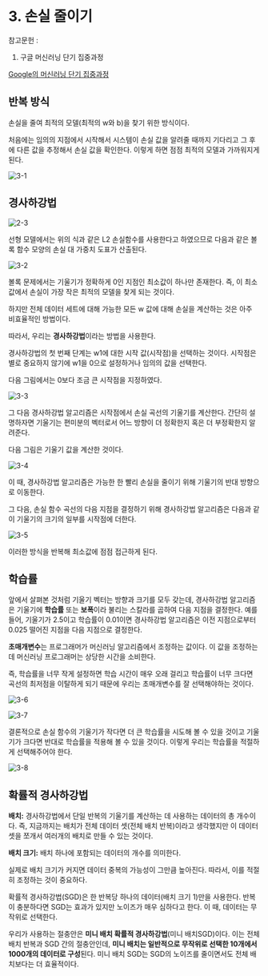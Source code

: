 # 3. 손실 줄이기

참고문헌 : 
1. 구글 머신러닝 단기 집중과정

[Google의 머신러닝 단기 집중과정](https://developers.google.com/machine-learning/crash-course/ml-intro?hl=ko)

## 반복 방식

손실을 줄여 최적의 모델(최적의 w와 b)을 찾기 위한 방식이다.

처음에는 임의의 지점에서 시작해서 시스템이 손실 값을 알려줄 때까지 기다리고 그 후에 다른 값을 추정해서 손실 값을 확인한다. 이렇게 하면 점점 최적의 모델과 가까워지게 된다.

![3-1](https://github.com/Se-Hun/DeepLearningStudy/blob/master/conceptStudy/png/3-1.PNG)

## 경사하강법

![2-3](https://github.com/Se-Hun/DeepLearningStudy/blob/master/conceptStudy/png/2-3.PNG)

선형 모델에서는 위의 식과 같은 L2 손실함수를 사용한다고 하였으므로 다음과 같은 볼록 함수 모양의 손실 대 가중치 도표가 산출된다.

![3-2](https://github.com/Se-Hun/DeepLearningStudy/blob/master/conceptStudy/png/3-2.PNG)

볼록 문제에서는 기울기가 정확하게 0인 지점인 최소값이 하나만 존재한다. 즉, 이 최소값에서 손실이 가장 작은 최적의 모델을 찾게 되는 것이다.

하지만 전체 데이터 세트에 대해 가능한 모든 w 값에 대해 손실을 계산하는 것은 아주 비효율적인 방법이다.

따라서, 우리는 **경사하강법**이라는 방법을 사용한다.

경사하강법의 첫 번째 단계는 w1에 대한 시작 값(시작점)을 선택하는 것이다. 시작점은 별로 중요하지 않기에 w1을 0으로 설정하거나 임의의 값을 선택한다.

다음 그림에서는 0보다 조금 큰 시작점을 지정하였다.

![3-3](https://github.com/Se-Hun/DeepLearningStudy/blob/master/conceptStudy/png/3-3.PNG)

그 다음 경사하강법 알고리즘은 시작점에서 손실 곡선의 기울기를 계산한다. 간단히 설명하자면 기울기는 편미분의 벡터로서 어느 방향이 더 정확한지 혹은 더 부정확한지 알려준다.

다음 그림은 기울기 값을 계산한 것이다.

![3-4](https://github.com/Se-Hun/DeepLearningStudy/blob/master/conceptStudy/png/3-4.PNG)

이 때, 경사하강법 알고리즘은 가능한 한 빨리 손실을 줄이기 위해 기울기의 반대 방향으로 이동한다.

그 다음, 손실 함수 곡선의 다음 지점을 결정하기 위해 경사하강법 알고리즘은 다음과 같이 기울기의 크기의 일부를 시작점에 더한다.

![3-5](https://github.com/Se-Hun/DeepLearningStudy/blob/master/conceptStudy/png/3-5.PNG)

이러한 방식을 반복해 최소값에 점점 접근하게 된다.

## 학습률

앞에서 살펴본 것처럼 기울기 벡터는 방향과 크기를 모두 갖는데, 경사하강법 알고리즘은 기울기에 **학습률** 또는 **보폭**이라 불리는 스칼라를 곱하여 다음 지점을 결정한다. 예를 들어, 기울기가 2.5이고 학습률이 0.01이면 경사하강법 알고리즘은 이전 지점으로부터 0.025 떨어진 지점을 다음 지점으로 결정한다.

**초매개변수**는 프로그래머가 머신러닝 알고리즘에서 조정하는 값이다. 이 값을 조정하는데 머신러닝 프로그래머는 상당한 시간을 소비한다.

즉, 학습률을 너무 작게 설정하면 학습 시간이 매우 오래 걸리고 학습률이 너무 크다면 곡선의 최저점을 이탈하게 되기 때문에 우리는 초매개변수를 잘 선택해야하는 것이다.

![3-6](https://github.com/Se-Hun/DeepLearningStudy/blob/master/conceptStudy/png/3-6.PNG)

![3-7](https://github.com/Se-Hun/DeepLearningStudy/blob/master/conceptStudy/png/3-7.PNG)

결론적으로 손실 함수의 기울기가 작다면 더 큰 학습률을 시도해 볼 수 있을 것이고 기울기가 크다면 반대로 학습률을 적용해 볼 수 있을 것이다. 이렇게 우리는 학습률을 적절하게 선택해주어야 한다.

![3-8](https://github.com/Se-Hun/DeepLearningStudy/blob/master/conceptStudy/png/3-8.PNG)

## 확률적 경사하강법

**배치:** 경사하강법에서 단일 반복의 기울기를 계산하는 데 사용하는 데이터의 총 개수이다. 즉, 지금까지는 배치가 전체 데이터 셋(전체 배치 반복)이라고 생각했지만 이 데이터 셋을 쪼개서 여러개의 배치로 만들 수 있는 것이다.

**배치 크기:** 배치 하나에 포함되는 데이터의 개수를 의미한다.

실제로 배치 크기가 커지면 데이터 중복의 가능성이 그만큼 높아진다. 따라서, 이를 적절히 조정하는 것이 중요하다.

확률적 경사하강법(SGD)은 한 반복당 하나의 데이터(배치 크기 1)만을 사용한다. 반복이 충분하다면 SGD는 효과가 있지만 노이즈가 매우 심하다고 한다. 이 때, 데이터는 무작위로 선택한다.

우리가 사용하는 절충안은 **미니 배치 확률적 경사하강법**(미니 배치SGD)이다. 이는 전체 배치 반복과 SGD 간의 절충안인데, **미니 배치는 일반적으로 무작위로 선택한 10개에서 1000개의 데이터로 구성**된다. 미니 배치 SGD는 SGD의 노이즈를 줄이면서도 전체 배치보다는 더 효율적이다.